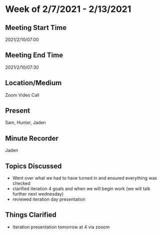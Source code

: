 # Week of 2/7/2021 - 2/13/2021

## Meeting Start Time
2021/2/10/07:00

## Meeting End Time
2021/2/10/07:30

## Location/Medium
Zoom Video Call

## Present
Sam, Hunter, Jaden

## Minute Recorder
Jaden


## Topics Discussed
- Went over what we had to have turned in and ensured everything was checked
- clarified iteration 4 goals and when we will begin work (we will talk further next wednesday)
- reviewed iteration day presentation

## Things Clarified
- Iteration presentation tomorrow at 4 via zooom

